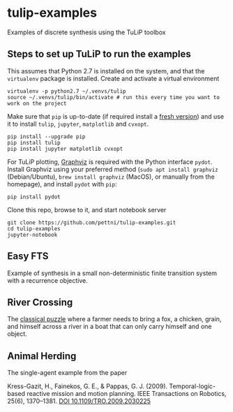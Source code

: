 # tulip-examples
Examples of discrete synthesis using the TuLiP toolbox

## Steps to set up TuLiP to run the examples

This assumes that Python 2.7 is installed on the system, and that the `virtualenv` package is installed. Create and activate a virtual environment
  
    virtualenv -p python2.7 ~/.venvs/tulip
    source ~/.venvs/tulip/bin/activate # run this every time you want to work on the project

Make sure that `pip` is up-to-date (if required install a [fresh version](https://pip.pypa.io/en/stable/installing/)) and use it to install `tulip`, `jupyter`, `matplotlib` and `cvxopt`.

    pip install --upgrade pip
    pip install tulip  
    pip install jupyter matplotlib cvxopt

For TuLiP plotting, [Graphviz](http://graphviz.org/download/) is required with the Python interface `pydot`. Install Graphviz using your preferred method (`sudo apt install graphviz` (Debian/Ubuntu), `brew install graphviz` (MacOS), or manually from the homepage), and install `pydot` with `pip`:

    pip install pydot


Clone this repo, browse to it, and start notebook server
  
    git clone https://github.com/pettni/tulip-examples.git
    cd tulip-examples
    jupyter-notebook



## Easy FTS

Example of synthesis in a small non-deterministic finite transition system with a recurrence objective.

## River Crossing

The [classical puzzle](https://en.wikipedia.org/wiki/River_crossing_puzzle) where a farmer needs to bring a fox, a chicken, grain, and himself across a river in a boat that can only carry himself and one object.

## Animal Herding

The single-agent example from the paper

Kress-Gazit, H., Fainekos, G. E., & Pappas, G. J. (2009). Temporal-logic-based reactive mission and motion planning. IEEE Transactions on Robotics, 25(6), 1370–1381. [DOI 10.1109/TRO.2009.2030225](https://doi.org/10.1109/TRO.2009.2030225)
